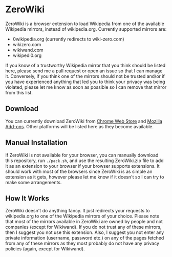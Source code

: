 # ZeroWiki

ZeroWiki is a browser extension to load Wikipedia from one of the available Wikipedia mirrors, instead of wikipedia.org. Currently supported mirrors are:

* 0wikipedia.org (currently redirects to wiki-zero.com)
* wikizero.com
* wikiwand.com
* wikipedi0.org

If you know of a trustworthy Wikipedia mirror that you think should be listed here, please send me a pull request or open an issue so that I can manage it. Conversely, if you think one of the mirrors should not be trusted and/or if you have experienced anything that led you to think your privacy was being violated, please let me know as soon as possible so I can remove that mirror from this list.

## Download

You can currently download ZeroWiki from [Chrome Web Store](https://chrome.google.com/webstore/detail/zerowiki/cklaghejbnabhfdlaelhbjdepkfodkcj) and [Mozilla Add-ons](https://addons.mozilla.org/firefox/addon/zerowiki/). Other platforms will be listed here as they become available.

## Manual Installation

If ZeroWiki is not available for your browser, you can manually download this repository, run `./pack.sh`, and use the resulting ZeroWiki.zip file to add it as an extension to your browser if your browser supports extensions. It should work with most of the browsers since ZeroWiki is as simple an extension as it gets, however please let me know if it doesn't so I can try to make some arrangements.

## How It Works

ZeroWiki doesn't do anything fancy. It just redirects your requests to wikipedia.org to one of the Wikipedia mirrors of your choice. Please note that most of the mirrors available in ZeroWiki are owned by people and not companies (except for Wikiwand). If you do not trust any of these mirrors, then I suggest you not use this extension. Also, I suggest you not enter any private information (username, password etc.) on any of the pages fetched from any of these mirrors as they most probably do not have any privacy policies (again, except for Wikiwand).
